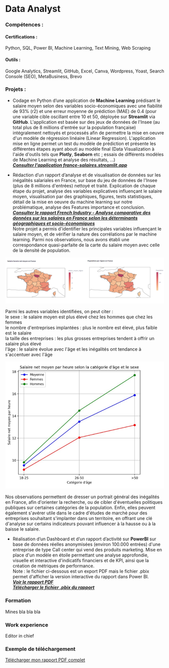 # Data Analyst

### Compétences : 
#### Certifications : 
Python, SQL, Power BI, Machine Learning, Text Mining, Web Scraping
#### Outils : 
Google Analytics, Streamlit, GitHub, Excel, Canva, Wordpress, Yoast, Search Console (SEO), MetaBusiness, Brevo

### Projets :
- Codage en Python d’une application de **Machine Learning** prédisant le salaire moyen selon des variables socio-économiques avec une fiabilité de 93% (r2) et une erreur moyenne de prédiction (MAE) de 0.4 (pour une variable cible oscillant entre 10 et 50, déployée sur **Streamlit** via **GitHub**. L'application est basée sur des jeux de données de l'Insee (au total plus de 8 millions d'entrée sur la population française) intégralement nettoyés et processés afin de permettre la mise en oeuvre d'un modèle de régression linéaire (Linear Regression). L'application mise en ligne permet un test du modèle de prédiction et présente les différentes étapes ayant abouti au modèle final (Data Visualization à l'aide d'outils tels que **Plotly**, **Seaborn** etc ; essais de différents modèles de Machine Learning et analyse des résultats, ...)
<br />***<a href="https://france-salaires.streamlit.app/" target="_blank">Consulter l'application france-salaires.streamlit.app</a>***

- Rédaction d’un rapport d’analyse et de visualisation de données sur les inégalités salariales en France, sur base du jeu de données de l'Insee (plus de 8 millions d'entrées) nettoyé et traité. Explication de chaque étape du projet, analyse des variables explicatives influençant le salaire moyen, visualisation par des graphiques, figures, tests statistiques, détail de la mise en oeuvre du machine learning sur notre problématique, analyse des Features importance et conclusion.
<br />***<a href="https://louis-marechal.github.io/French_industry.pdf" target="_blank">Consulter le rapport French Industry - Analyse comparative des données sur les salaires en France selon les déterminants géographiques et socio-économiques</a>***
<br />Notre projet a permis d'identifier les principales variables influençant le salaire moyen, et de vérifier la nature des corrélations par le machine learning. Parmi nos observations, nous avons établi une correspondance quasi-parfaite de la carte du salaire moyen avec celle de la densité de population.

![Cartes du salaire et de la population](graph2.png)

Parmi les autres variables identifiées, on peut citer : 
<br />le sexe : le salaire moyen est plus élevé chez les hommes que chez les femmes
<br />le nombre d'entreprises implantées : plus le nombre est élevé, plus faible est le salaire
<br />la taille des entreprises : les plus grosses entreprises tendent à offrir un salaire plus élevé
<br />l'âge : le salaire évolue avec l'âge et les inégalités ont tendance à s'accentuer avec l'âge

![Graphique - Evolution du salaire avec l'âge](graph1.png)

Nos observations permettent de dresser un portrait général des inégalités en France, afin d'orienter la recherche, ou de cibler d'éventuelles politiques publiques sur certaines catégories de la population. Enfin, elles peuvent également s'avérer utile dans le cadre d'études de marché pour des entreprises souhaitant s'implanter dans un territoire, en offrant une clé d'analyse sur certains indicateurs pouvant influencer à la hausse ou à la baisse le salaire.

- Réalisation d’un Dashboard et d’un rapport d’activité sur **PowerBI** sur base de données réelles anonymisées (environ 100.000 entrées) d'une entreprise de type Call center qui vend des produits marketing. Mise en place d'un modèle en étoile permettant une analyse approfondie, visuelle et interactive d'indicatifs financiers et de KPI, ainsi que la création de métriques de performance.
<br />Note : le fichier ci-dessous est un export PDF mais le fichier .pbix permet d'afficher la version interactive du rapport dans Power BI.
<br />***<a href="https://louis-marechal.github.io/BusinessReport-PowerBI.pdf" target="_blank">Voir le rapport PDF</a>***
<br />***[Télécharger le fichier .pbix du rapport](https://louis-marechal.github.io/BusinessReport.pbix)***


### Formation
Mines bla bla bla

### Work experience
Editor in chief

### Exemple de téléchargement
[Télécharger mon rapport PDF complet](https://louis-marechal.github.io/BusinessReport.pbix)
